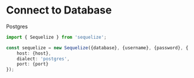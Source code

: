 # Connect to Database

Postgres

```typescript
import { Sequelize } from 'sequelize';

const sequelize = new Sequelize({database}, {username}, {password}, {
    host: {host},
    dialect: 'postgres',
    port: {port}
});
```
